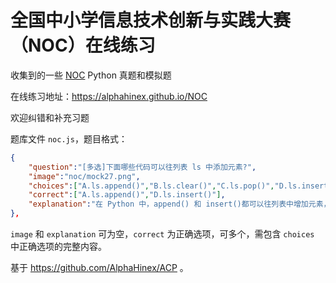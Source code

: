# 全国中小学信息技术创新与实践大赛（NOC）在线练习

收集到的一些 [NOC](http://s.noc.net.cn/Home/Index) Python 真题和模拟题

在线练习地址：https://alphahinex.github.io/NOC

欢迎纠错和补充习题

题库文件 `noc.js`，题目格式：

```json
{
    "question":"[多选]下面哪些代码可以往列表 ls 中添加元素?",
    "image":"noc/mock27.png",
    "choices":["A.ls.append()","B.ls.clear()","C.ls.pop()","D.ls.insert()"],
    "correct":["A.ls.append()","D.ls.insert()"],
    "explanation":"在 Python 中，append() 和 insert()都可以往列表中增加元素，只是 append 是在最后增加，insert 可以自由的插入列表中。clear() 函数是用来清空列表的。pop()函数是删除最后一项，并且作为返回值。"
},
```

`image` 和 `explanation` 可为空，`correct` 为正确选项，可多个，需包含 `choices` 中正确选项的完整内容。

基于 https://github.com/AlphaHinex/ACP 。
